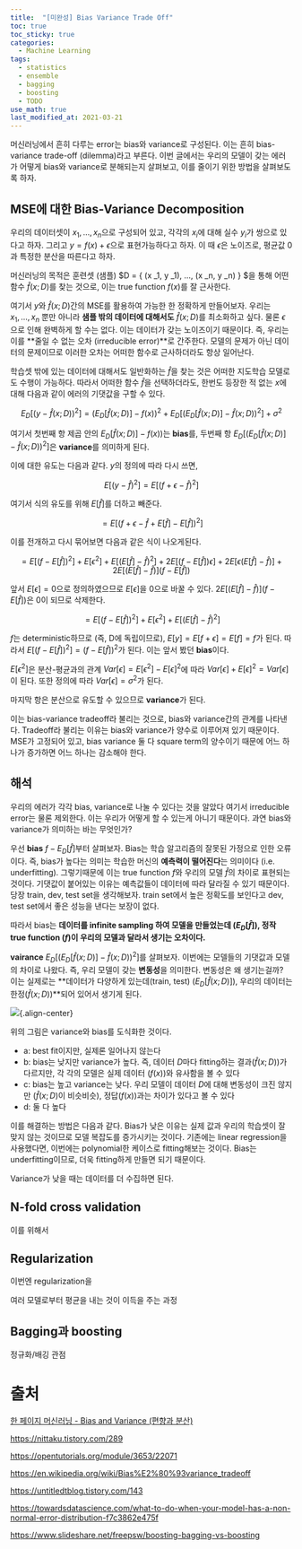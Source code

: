 ```yaml
---
title:  "[미완성] Bias Variance Trade Off"
toc: true
toc_sticky: true
categories:
  - Machine Learning
tags:
  - statistics
  - ensemble
  - bagging
  - boosting
  - TODO
use_math: true
last_modified_at: 2021-03-21
---
```


머신러닝에서 흔히 다루는 error는 bias와 variance로 구성된다. 이는 흔히 bias-variance trade-off (dilemma)라고 부른다. 이번 글에서는 우리의 모델이 갖는 에러가 어떻게 bias와 variance로 분해되는지 살펴보고, 이를 줄이기 위한 방법을 살펴보도록 하자.

## MSE에 대한 Bias-Variance Decomposition

우리의 데이터셋이 $x _1, ..., x _n$으로 구성되어 있고, 각각의 $x _i$에 대해 실수 $y _i$가 쌍으로 있다고 하자. 그리고 $y=f(x) + \epsilon$으로 표현가능하다고 하자. 이 때 $\epsilon$은 노이즈로, 평균값 0과 특정한 분산을 따른다고 하자.

머신러닝의 목적은 훈련셋 (샘플) $D = \{ (x _1, y _1), ..., (x _n, y _n) \} $을 통해 어떤 함수 $\hat f(x; D)$를 찾는 것으로, 이는 true function $f(x)$를 잘 근사한다.

여기서 $y$와 $\hat f(x; D)$간의 MSE를 활용하여 가능한 한 정확하게 만들어보자. 우리는 $x _1, ..., x _n$ 뿐만 아니라 **샘플 밖의 데이터에 대해서도** $\hat f(x; D)$를 최소화하고 싶다. 물론 $\epsilon$으로 인해 완벽하게 할 수는 없다. 이는 데이터가 갖는 노이즈이기 때문이다. 즉, 우리는 이를 **줄일 수 없는 오차 (irreducible error)**로 간주한다. 모델의 문제가 아닌 데이터의 문제이므로 이러한 오차는 어떠한 함수로 근사하더라도 항상 일어난다.

학습셋 밖에 있는 데이터에 대해서도 일반화하는 $\hat f$을 찾는 것은 어떠한 지도학습 모델로도 수행이 가능하다. 따라서 어떠한 함수 $\hat f$을 선택하더라도, 한번도 등장한 적 없는 $x$에 대해 다음과 같이 에러의 기댓값을 구할 수 있다.

$$
E _D[(y - \hat f(x; D))^2] = (E _D [\hat f(x; D)] - f(x))^2 + E _D [(E _D [\hat f(x; D)] - \hat f(x; D))^2] + \sigma ^2
$$

여기서 첫번째 항 제곱 안의 $E _D [\hat f(x; D)] - f(x))$는 **bias**를, 두번째 항 $E _D [(E _D [\hat f(x; D)] - \hat f(x; D))^2]$은 **variance**를 의미하게 된다.

이에 대한 유도는 다음과 같다. $y$의 정의에 따라 다시 쓰면,

$$
E[(y - \hat f)^2] = E[(f + \epsilon - \hat f)^2]
$$

여기서 식의 유도를 위해 $E[\hat f]$를 더하고 빼준다.

$$
= E[(f + \epsilon - \hat f + E[\hat f] - E[\hat f])^2] 
$$

이를 전개하고 다시 묶어보면 다음과 같은 식이 나오게된다.

$$
= E[(f - E [\hat f])^2] + E[\epsilon ^2] + E[(E[\hat f] - \hat f)^2] + 2E[(f - E[\hat f]) \epsilon] + 2E[\epsilon (E[\hat f] - \hat f)] + 2E[(E[\hat f] - \hat f)](f - E[\hat f])
$$

앞서 $E[\epsilon] = 0$으로 정의하였으므로 $E[\epsilon]$을 0으로 바꿀 수 있다. $2E[(E[\hat f] - \hat f)](f - E[\hat f])$은 0이 되므로 삭제한다.

$$
= E[(f - E [\hat f])^2] + E[\epsilon ^2] + E[(E[\hat f] - \hat f)^2]
$$

$f$는 deterministic하므로 (즉, D에 독립이므로), $E[y] = E[f + \epsilon] = E[f] = f$가 된다. 따라서 $E[(f - E [\hat f])^2] = (f - E [\hat f])^2$가 된다. 이는 앞서 봤던 **bias**이다. 

$E[\epsilon ^2]$은 분산-평균과의 관계 $Var[\epsilon] = E[\epsilon ^2] - E[\epsilon]^2$에 따라 $Var[\epsilon] + E[\epsilon]^2 = Var[\epsilon]$이 된다. 또한 정의에 따라 $Var[\epsilon] = \sigma^2$가 된다.

마지막 항은 분산으로 유도할 수 있으므로 **variance**가 된다.

이는 bias-variance tradeoff라 불리는 것으로, bias와 variance간의 관계를 나타낸다. Tradeoff라 불리는 이유는 bias와 variance가 양수로 이루어져 있기 때문이다. MSE가 고정되어 있고, bias variance 둘 다 square term의 양수이기 때문에 어느 하나가 증가하면 어느 하나는 감소해야 한다.

## 해석

우리의 에러가 각각 bias, variance로 나눌 수 있다는 것을 알았다 여기서 irreducible error는 물론 제외한다. 이는 우리가 어떻게 할 수 있는게 아니기 때문이다. 과연 bias와 variance가 의미하는 바는 무엇인가?

우선 **bias** $f - E _D [\hat f]$부터 살펴보자. Bias는 학습 알고리즘의 잘못된 가정으로 인한 오류이다. 즉, bias가 높다는 의미는 학습한 머신의 **예측력이 떨어진다**는 의미이다 (i.e. underfitting). 그렇기때문에 이는 true function $f$와 우리의 모델 $\hat f$의 차이로 표현되는 것이다.
 기댓값이 붙어있는 이유는 예측값들이 데이터에 따라 달라질 수 있기 때문이다. 당장 train, dev, test set을 생각해보자. train set에서 높은 정확도를 보인다고 dev, test set에서 좋은 성능을 낸다는 보장이 없다. 
 
따라서 bias는 **데이터를 infinite sampling 하여 모델을 만들었는데 ($E _D [\hat f]$), 정작 true function ($f$)이 우리의 모델과 달라서 생기는 오차이다.**

**vairance** $E _D [(E _D [\hat f(x; D)] - \hat f(x; D))^2]$를 살펴보자. 이번에는 모델들의 기댓값과 모델의 차이로 나왔다. 즉, 우리 모델이 갖는 **변동성**을 의미한다. 변동성은 왜 생기는걸까? 이는 실제로는 **데이터가 다양하게 있는데(train, test) ($E _D [\hat f(x; D)]$), 우리의 데이터는 한정($\hat f(x; D)$)**되어 있어서 생기게 된다.

![](https://modulabs-biomedical.github.io/assets/images/posts/2018-01-25-Bias_vs_Variance/3.jpg){.align-center}

위의 그림은 variance와 bias를 도식화한 것이다. 
- a: best fit이지만, 실제론 일어나지 않는다
- b: bias는 낮지만 variance가 높다. 즉, 데이터 $D$마다 fitting하는 결과($\hat f(x; D)$)가 다르지만, 각 각의 모델은 실제 데이터 ($f(x)$)와 유사함을 볼 수 있다
- c: bias는 높고 variance는 낮다. 우리 모델이 데이터 $D$에 대해 변동성이 크진 않지만 ($\hat f(x; D)$이 비슷비슷), 정답($f(x)$)과는 차이가 있다고 볼 수 있다
- d: 둘 다 높다

이를 해결하는 방법은 다음과 같다. Bias가 낮은 이유는 실제 값과 우리의 학습셋이 잘 맞지 않는 것이므로 모델 복잡도를 증가시키는 것이다. 기존에는 linear regression을 사용했다면, 이번에는 polynomial한 케이스로 fitting해보는 것이다. Bias는 underfitting이므로, 더욱 fitting하게 만들면 되기 때문이다.

Variance가 낮을 때는 데이터를 더 수집하면 된다.

## N-fold cross validation

이를 위해서 

## Regularization

이번엔 regularization을 


여러 모델로부터 평균을 내는 것이 이득을 주는 과정

## Bagging과 boosting



정규화/배깅 관점



# 출처

[한 페이지 머신러닝 - Bias and Variance (편향과 분산)](https://opentutorials.org/module/3653/22071)

https://nittaku.tistory.com/289

https://opentutorials.org/module/3653/22071

https://en.wikipedia.org/wiki/Bias%E2%80%93variance_tradeoff

https://untitledtblog.tistory.com/143

https://towardsdatascience.com/what-to-do-when-your-model-has-a-non-normal-error-distribution-f7c3862e475f

https://www.slideshare.net/freepsw/boosting-bagging-vs-boosting
